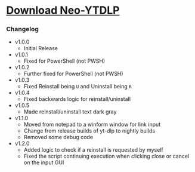 # [Download Neo-YTDLP](https://cdn.githubraw.com/NeoNyaa/Scripts/main/Windows/PowerShell/Neo-YTDLP/bin/Neo-YTDLP.bat)

### Changelog

- v1.0.0
  - Initial Release
- v1.0.1
  - Fixed for PowerShell (not PWSH)
- v1.0.2
  - Further fixed for PowerShell (not PWSH)
- v1.0.3
  - Fixed Reinstall being `U` and Uninstall being `R`
- v1.0.4
  - Fixed backwards logic for reinstall/uninstall
- v1.0.5
  - Made reinstall/uninstall text dark gray
- v1.1.0
  - Moved from notepad to a winform window for link input
  - Change from release builds of yt-dlp to nightly builds
  - Removed some debug code
- v1.2.0
  - Added logic to check if a reinstall is requested by myself
  - Fixed the script continuing execution when clicking close or cancel on the input GUI
